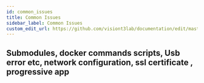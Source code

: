 ```yaml
---
id: common_issues
title: Common Issues
sidebar_label: Common Issues
custom_edit_url: https://github.com/visiont3lab/documentation/edit/master/docs/common_issues.md
---
```


## Submodules, docker commands scripts, Usb error etc, network configuration, ssl certificate , progressive app
